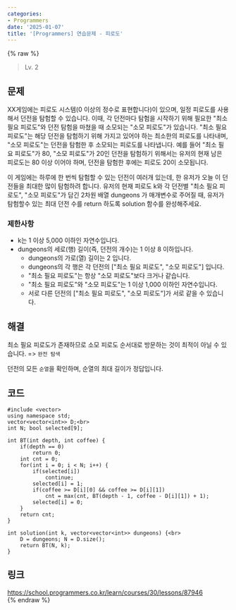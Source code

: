 ```yaml
---
categories:
- Programmers
date: '2025-01-07'
title: '[Programmers] 연습문제 - 피로도'
---
```


{% raw %}
> Lv. 2<br>

## 문제
XX게임에는 피로도 시스템(0 이상의 정수로 표현합니다)이 있으며, 일정 피로도를 사용해서 던전을 탐험할 수 있습니다. 이때, 각 던전마다 탐험을 시작하기 위해 필요한 "최소 필요 피로도"와 던전 탐험을 마쳤을 때 소모되는 "소모 피로도"가 있습니다. "최소 필요 피로도"는 해당 던전을 탐험하기 위해 가지고 있어야 하는 최소한의 피로도를 나타내며, "소모 피로도"는 던전을 탐험한 후 소모되는 피로도를 나타냅니다. 예를 들어 "최소 필요 피로도"가 80, "소모 피로도"가 20인 던전을 탐험하기 위해서는 유저의 현재 남은 피로도는 80 이상 이어야 하며, 던전을 탐험한 후에는 피로도 20이 소모됩니다.

이 게임에는 하루에 한 번씩 탐험할 수 있는 던전이 여러개 있는데, 한 유저가 오늘 이 던전들을 최대한 많이 탐험하려 합니다. 유저의 현재 피로도 k와 각 던전별 "최소 필요 피로도", "소모 피로도"가 담긴 2차원 배열 dungeons 가 매개변수로 주어질 때, 유저가 탐험할수 있는 최대 던전 수를 return 하도록 solution 함수를 완성해주세요.

### 제한사항
-   k는 1 이상 5,000 이하인 자연수입니다.
-   dungeons의 세로(행) 길이(즉, 던전의 개수)는 1 이상 8 이하입니다.
    -   dungeons의 가로(열) 길이는 2 입니다.
    -   dungeons의 각 행은 각 던전의 ["최소 필요 피로도", "소모 피로도"] 입니다.
    -   "최소 필요 피로도"는 항상 "소모 피로도"보다 크거나 같습니다.
    -   "최소 필요 피로도"와 "소모 피로도"는 1 이상 1,000 이하인 자연수입니다.
    -   서로 다른 던전의 ["최소 필요 피로도", "소모 피로도"]가 서로 같을 수 있습니다.

## 해결
최소 필요 피로도가 존재하므로 소모 피로도 순서대로 방문하는 것이 최적이 아닐 수 있습니다. => `완전 탐색`<br>

던전의 모든 `순열`을 확인하며, 순열의 최대 길이가 정답입니다.

## 코드
```
#include <vector>
using namespace std;
vector<vector<int>> D;<br>
int N; bool selected[9];

int BT(int depth, int coffee) {
    if(depth == 0)
        return 0;
    int cnt = 0;
    for(int i = 0; i < N; i++) {
        if(selected[i])
            continue;
        selected[i] = 1;
        if(coffee >= D[i][0] && coffee >= D[i][1])
            cnt = max(cnt, BT(depth - 1, coffee - D[i][1]) + 1);
        selected[i] = 0;
    }
    return cnt;
}

int solution(int k, vector<vector<int>> dungeons) {<br>
    D = dungeons; N = D.size();
    return BT(N, k);
}

```

## 링크
https://school.programmers.co.kr/learn/courses/30/lessons/87946<br>
{% endraw %}